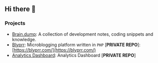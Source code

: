 ## Hi there 👋

### Projects
+ [Brain.dump](https://github.com/hackdanismo/brain.dump): A collection of development notes, coding snippets and knowledge.
+ [Blyprr](https://github.com/hackdanismo/blyprr): Microblogging platform written in `PHP` [**PRIVATE REPO**]: [https://blyprr.com/](https://blyprr.com/)
+ [Analytics Dashboard](https://github.com/hackdanismo/analytics-dashboard): Analytics Dashboard [**PRIVATE REPO**]

<!--
**hackdanismo/hackdanismo** is a ✨ _special_ ✨ repository because its `README.md` (this file) appears on your GitHub profile.

Here are some ideas to get you started:

- 🔭 I’m currently working on ...
- 🌱 I’m currently learning ...
- 👯 I’m looking to collaborate on ...
- 🤔 I’m looking for help with ...
- 💬 Ask me about ...
- 📫 How to reach me: ...
- 😄 Pronouns: ...
- ⚡ Fun fact: ...
-->
